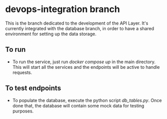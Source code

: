 # devops-integration branch

This is the branch dedicated to the development of the API Layer. It's currently integrated with the database branch, in order to have a shared environment for setting up the data storage. 

## To run 
-  To run the service, just run *docker compose up* in the main directory. This will start all the services and the endpoints will be active to handle requests.

## To test endpoints 
- To populate the database, execute the python script *db_tables.py*. Once done that, the database will contain some mock data for testing purposes. 
